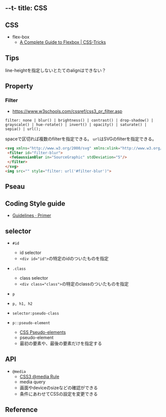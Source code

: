 --t-
title: CSS
---

## CSS

* flex-box
    * [A Complete Guide to Flexbox | CSS-Tricks](https://css-tricks.com/snippets/css/a-guide-to-flexbox/)

## Tips

line-heightを指定しないとたてのalignはできない？

## Property

### Filter
* https://www.w3schools.com/cssref/css3_pr_filter.asp

```
filter: none | blur() | brightness() | contrast() | drop-shadow() | grayscale() | hue-rotate() | invert() | opacity() | saturate() | sepia() | url();
```

spaceで区切れば複数のfilterを指定できる。
`url`はSVGのfilterを指定できる。

```html
<svg xmlns="http://www.w3.org/2000/svg" xmlns:xlink="http://www.w3.org/1999/xlink">
 <filter id="filter-blur">
  <feGaussianBlur in="SourceGraphic" stdDeviation="5"/>
 </filter>
</svg>
<img src="" style="filter: url('#filter-blur')">
```



## Pseau

## Coding Style guide
* [Guidelines · Primer](http://primercss.io/guidelines/)

## selector

* `#id`
    * id selector
    * `<div id="id">`の特定のidのついたものを指定
* `.class`
    * class selector
    * `<div class="class">`の特定のclassのついたものを指定
* `p`
* `p, h1, h2`

* `selector:pseudo-class`
* `p::pseudo-element`
    * [CSS Pseudo-elements](https://www.w3schools.com/css/css_pseudo_elements.asp)
    * pseudo-element
    * 最初の要素や、最後の要素だけを指定する

## API
* `@media`
    * [CSS3 @media Rule](https://www.w3schools.com/cssref/css3_pr_mediaquery.asp)
    * media query
    * 画面やdeviceのsizeなどの確認ができる
    * 条件にあわせてCSSの設定を変更できる

## Reference

